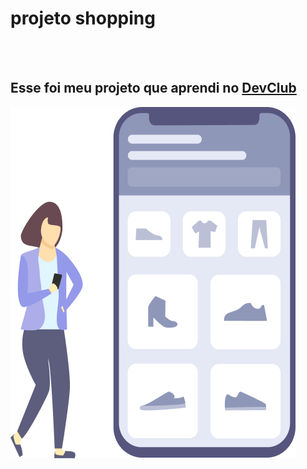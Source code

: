 <h1>projeto shopping</h1>
<br>
<br>
<h2>Esse foi meu projeto que aprendi no <a href="https://aulas.devclub.com.br/login">DevClub</a></h2>
<img src="https://github.com/matheusalves123/projeto.shopping/blob/main/img%20shop.png?raw=true" />
